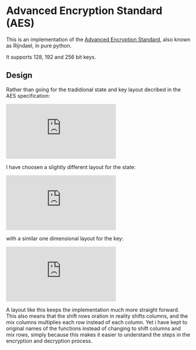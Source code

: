Advanced Encryption Standard (AES)
=================================

This is an implementation of the [Advanced Encryption
Standard](https://en.wikipedia.org/wiki/Advanced_Encryption_Standard), also known as
Rijndael, in pure python.

It supports 128, 192 and 256 bit keys.


Design
------

Rather than going for the tradidional state and key layout decribed in
the AES specification:

![equation](http://www.sciweavers.org/tex2img.php?eq=%5Cmathbf%7BM%7D+%3D+%5Cleft%5B%5Cbegin%7Barray%7D%7Bllll%7Db_%7B0%7D+%26+b_%7B4%7D+%26+b_%7B8%7D++%26+b_%7B12%7D%5C%5Cb_%7B1%7D+%26+b_%7B5%7D+%26+b_%7B9%7D++%26+b_%7B13%7D%5C%5Cb_%7B2%7D+%26+b_%7B6%7D+%26+b_%7B10%7D+%26+b_%7B14%7D%5C%5Cb_%7B3%7D+%26+b_%7B7%7D+%26+b_%7B11%7D+%26+b_%7B15%7D%5Cend%7Barray%7D%5Cright%5D&fc=Black&im=jpg&fs=16&ff=modern&edit=)

I have choosen a slightly different layout for the state:

![equation](http://www.sciweavers.org/tex2img.php?eq=%5Cmathbf%7BS%7D+%3D+%5Cleft%5B%5Cbegin%7Barray%7D%7Bllll%7Db_%7B0%7D++%26+b_%7B1%7D++%26+b_%7B2%7D++%26+b_%7B3%7D%5C%5Cb_%7B4%7D++%26+b_%7B5%7D++%26+b_%7B6%7D++%26+b_%7B7%7D%5C%5Cb_%7B8%7D++%26+b_%7B9%7D++%26+b_%7B10%7D+%26+b_%7B11%7D%5C%5Cb_%7B12%7D+%26+b_%7B13%7D+%26+b_%7B14%7D+%26+b_%7B15%7D%5Cend%7Barray%7D%5Cright%5D&fc=Black&im=jpg&fs=16&ff=modern&edit=)

with a similar one dimensional layout for the key:

![equation](http://www.sciweavers.org/tex2img.php?eq=%5Cmathbf%7BK%7D+%3D+%5Cleft%5B%5Cbegin%7Barray%7D%7Bllll%7Db_%7B0%7D++%26+%5Ccdots+%26+b_%7Bn%7D%5C%5C%5Cend%7Barray%7D%5Cright%5D&fc=Black&im=jpg&fs=16&ff=modern&edit=)

A layout like this keeps the implementation much more straight forward.
This also means that the shift rows oration in reality shifts columns, and the
mix columns multiplies each row instead of each column. Yet i have kept to
original names of the functions instead of changing to shift columns and mix
rows, simply because this makes it easier to understand the steps in the
encryption and decryption process.

